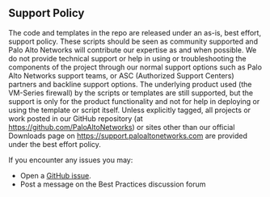 ## Support Policy
The code and templates in the repo are released under an as-is, best effort, support policy.
These scripts should be seen as community supported and Palo Alto Networks will contribute
our expertise as and when possible. We do not provide technical support or help in using
or troubleshooting the components of the project through our normal support options
such as Palo Alto Networks support teams, or ASC (Authorized Support Centers) partners
and backline support options. The underlying product used (the VM-Series firewall)
by the scripts or templates are still supported, but the support is only for the
product functionality and not for help in deploying or using the template or script itself.
Unless explicitly tagged, all projects or work posted in our GitHub repository
(at https://github.com/PaloAltoNetworks) or sites other than our official Downloads page
on https://support.paloaltonetworks.com are provided under the best effort policy.

If you encounter any issues you may:

-   Open a  [GitHub issue](https://github.com/PaloAltoNetworks/K12Skillet/issues).
-   Post a message on the Best Practices discussion forum